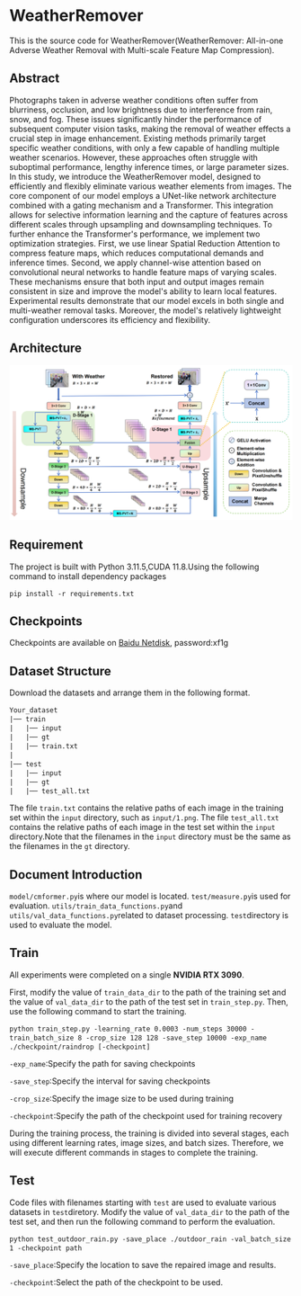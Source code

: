 # WeatherRemover

This is the source code for WeatherRemover(WeatherRemover: All-in-one Adverse Weather Removal with Multi-scale Feature Map Compression).

## Abstract

Photographs taken in adverse weather conditions often suffer from blurriness, occlusion, and low brightness due to interference from rain, snow, and fog. These issues significantly hinder the performance of subsequent computer vision tasks, making the removal of weather effects a crucial step in image enhancement. Existing methods primarily target specific weather conditions, with only a few capable of handling multiple weather scenarios. However, these approaches often struggle with suboptimal performance, lengthy inference times, or large parameter sizes. In this study, we introduce the WeatherRemover model, designed to efficiently and flexibly eliminate various weather elements from images. The core component of our model employs a UNet-like network architecture combined with a gating mechanism and a Transformer. This integration allows for selective information learning and the capture of features across different scales through upsampling and downsampling techniques. To further enhance the Transformer's performance, we implement two optimization strategies. First, we use linear Spatial Reduction Attention to compress feature maps, which reduces computational demands and inference times. Second, we apply channel-wise attention based on convolutional neural networks to handle feature maps of varying scales. These mechanisms ensure that both input and output images remain consistent in size and improve the model's ability to learn local features. Experimental results demonstrate that our model excels in both single and multi-weather removal tasks. Moreover, the model's relatively lightweight configuration underscores its efficiency and flexibility. 

 

## Architecture

![Model Architecture](./figure/Backbone.png)

## Requirement

The project is built with Python 3.11.5,CUDA 11.8.Using the following command to install dependency packages

```
pip install -r requirements.txt
```

## Checkpoints

Checkpoints are available on [Baidu Netdisk](https://pan.baidu.com/s/1p_O4WWGI4xyj4xA-WaSGeg?pwd=xf1g), password:xf1g

## Dataset Structure

Download the datasets and arrange them in the following format.

```
Your_dataset
|── train
|	|── input
|	|── gt
|	|── train.txt
|
|── test
|	|── input
|	|── gt
|	|── test_all.txt
```

The file `train.txt` contains the relative paths of each image in the training set within the `input` directory, such as `input/1.png`. The file `test_all.txt` contains the relative paths of each image in the test set within the `input` directory.Note that the filenames in the `input` directory must be the same as the filenames in the `gt` directory.

## Document Introduction

`model/cmformer.py`is where our model is located. `test/measure.py`is used for evaluation. `utils/train_data_functions.py`and `utils/val_data_functions.py`related to dataset processing.  `test`directory is used to evaluate the model.

## Train

All experiments were completed on a single **NVIDIA RTX 3090**.

First, modify the value of `train_data_dir` to the path of the training set and the value of `val_data_dir` to the path of the test set in `train_step.py`. Then, use the following command to start the training.

```
python train_step.py -learning_rate 0.0003 -num_steps 30000 -train_batch_size 8 -crop_size 128 128 -save_step 10000 -exp_name ./checkpoint/raindrop [-checkpoint]
```

`-exp_name`:Specify the path for saving checkpoints

`-save_step`:Specify the interval for saving checkpoints

`-crop_size`:Specify the image size to be used during training

`-checkpoint`:Specify the path of the checkpoint used for training recovery

During the training process, the training is divided into several stages, each using different learning rates, image sizes, and batch sizes. Therefore, we will execute different commands in stages to complete the training.

## Test

Code files with filenames starting with `test` are used to evaluate various datasets in `test`diretory. Modify the value of `val_data_dir` to the path of the test set, and then run the following command to perform the evaluation.

```
python test_outdoor_rain.py -save_place ./outdoor_rain -val_batch_size 1 -checkpoint path
```

`-save_place`:Specify the location to save the repaired image and results.

`-checkpoint`:Select the path of the checkpoint to be used.
